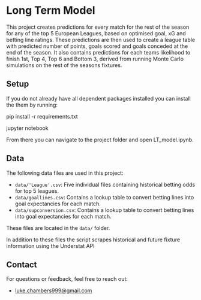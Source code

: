 # Long Term Model

This project creates predictions for every match for the rest of the season for any of the top 5 European Leagues, based on optimised goal, xG and betting line ratings. 
These predictions are then used to create a league table with predicted number of points, goals scored and goals conceded at the end of the season.
It also contains predictions for each teams likelihood to finish 1st, Top 4, Top 6 and Bottom 3, derived from running Monte Carlo simulations on the rest of the seasons fixtures.

## Setup

If you do not already have all dependent packages installed you can install the them by running:

pip install -r requirements.txt

jupyter notebook

From there you can navigate to the project folder and open LT_model.ipynb.

## Data

The following data files are used in this project:
- `data/'League'.csv`: Five individual files containing historical betting odds for top 5 leagues.
- `data/goallines.csv`: Contains a lookup table to convert betting lines into goal expectancies for each match.
- `data/supconversion.csv`: Contains a lookup table to convert betting lines into goal expectancies for each match.

These files are located in the `data/` folder.

In addition to these files the script scrapes historical and future fixture information using the Understat API

## Contact
For questions or feedback, feel free to reach out:
- luke.chambers999@gmail.com


